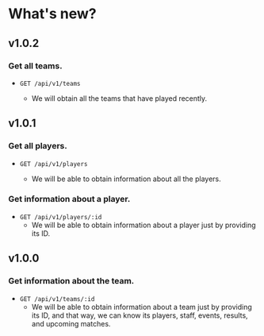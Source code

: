 # What's new?

## v1.0.2

### Get all teams.

- `GET /api/v1/teams`

  - We will obtain all the teams that have played recently.

## v1.0.1

### Get all players.

- `GET /api/v1/players`

  - We will be able to obtain information about all the players.

### Get information about a player.

- `GET /api/v1/players/:id`
  - We will be able to obtain information about a player just by providing its ID.

## v1.0.0

### Get information about the team.

- `GET /api/v1/teams/:id`
  - We will be able to obtain information about a team just by providing its ID, and that way, we can know its players, staff, events, results, and upcoming matches.
